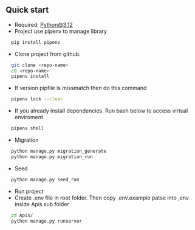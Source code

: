 ## Quick start

* Required: Python@3.12
* Project use pipenv to manage library

```bash
  pip install pipenv
```

* Clone project from github. 
```bash
  git clone <repo-name>
  cd <repo-name>
  pipenv install
```

* If version pipfile is missmatch then do this command 
```bash
  pipenv lock --clear
```

* If you already install dependencies. Run bash below to access virtual enviroment
```bash
  pipenv shell
```

* Migration
```bash
  python manage.py migration_generate
  python manage.py migration_run
```

* Seed
```bash
  python manage.py seed_run
```

* Run project
* Create .env file in root folder. Then copy .env.example patse into ,env inside Apis sub folder

```bash
  cd Apis/
  python manage.py runserver
```